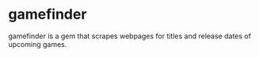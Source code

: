 # gamefinder
gamefinder is a gem that scrapes webpages for titles and release dates of upcoming games.
